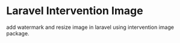 # Laravel Intervention Image
add watermark and resize image in laravel using intervention image package.
